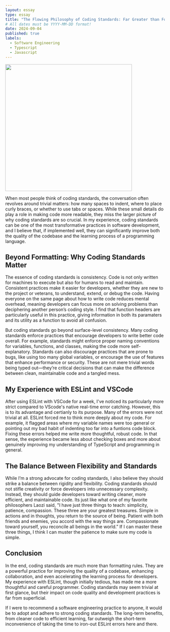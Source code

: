 ```yaml
---
layout: essay
type: essay
title: "The Flowing Philosophy of Coding Standards: Far Greater than Formatting"
# All dates must be YYYY-MM-DD format!
date: 2024-09-04
published: true
labels:
  - Software Engineering
  - Typescript
  - Javascript
---
```


<img width="400px" class="rounded float-start pe-4" src="https://webguruz.in/wp-content/uploads/2017/09/The-Significance-of-Coding-Standards-1.webp">

When most people think of coding standards, the conversation often revolves around trivial matters: how many spaces to indent, where to place curly braces, or whether to use tabs or spaces. While these small details do play a role in making code more readable, they miss the larger picture of why coding standards are so crucial. In my experience, coding standards can be one of the most transformative practices in software development, and I believe that, if implemented well, they can significantly improve both the quality of the codebase and the learning process of a programming language.


## Beyond Formatting: Why Coding Standards Matter

The essence of coding standards is consistency. Code is not only written for machines to execute but also for humans to read and maintain. Consistent practices make it easier for developers, whether they are new to the project or veterans, to understand, extend, or debug the code. Having everyone on the same page about how to write code reduces mental overhead, meaning developers can focus more on solving problems than deciphering another person’s coding style. I find that function headers are particularly useful in this practice, giving information in both its paramaters and its utility as a function to avoid all confusion.

But coding standards go beyond surface-level consistency. Many coding standards enforce practices that encourage developers to write better code overall. For example, standards might enforce proper naming conventions for variables, functions, and classes, making the code more self-explanatory. Standards can also discourage practices that are prone to bugs, like using too many global variables, or encourage the use of features that enhance performance or security. These are not mere trivial words being typed out—they’re critical decisions that can make the difference between clean, maintainable code and a tangled mess.




## My Experience with ESLint and VSCode

After using ESLint with VSCode for a week, I've noticed its particularly more strict compared to VScode's native real-time error catching. However, this is to its advantage and certianly to its purpose. Many of the errors were not trivial at all. ESLint forced me to think more deeply about my code. For example, it flagged areas where my variable names were too general or pointing out my bad habit of indenting too far into a funtions code block. Fixing these errors helped me write more thoughtful, robust code. In that sense, the experience became less about checking boxes and more about genuinely improving my understanding of TypeScript and programming in general.

## The Balance Between Flexibility and Standards

While I’m a strong advocate for coding standards, I also believe they should strike a balance between rigidity and flexibility. Coding standards should not stifle creativity or force developers into unnecessary complexity. Instead, they should guide developers toward writing cleaner, more efficient, and maintainable code. Its just like what one of my favorite philosophers Laozi said, "I have just three things to teach: simplicity, patience, compassion. These three are your greatest treasures. Simple in actions and in thoughts, you return to the source of being. Patient with both friends and enemies, you accord with the way things are. Compassionate toward yourself, you reconcile all beings in the world.” If I can master these three things, I think I can muster the patience to make sure my code is simple.

## Conclusion

In the end, coding standards are much more than formatting rules. They are a powerful practice for improving the quality of a codebase, enhancing collaboration, and even accelerating the learning process for developers. My experience with ESLint, though initially tedious, has made me a more thoughtful and careful programmer. Coding standards may seem trivial at first glance, but their impact on code quality and development practices is far from superficial.

If I were to recommend a software engineering practice to anyone, it would be to adopt and adhere to strong coding standards. The long-term benefits, from cleaner code to efficient learning, far outweigh the short-term inconvenience of taking the time to iron-out ESLint errors here and there.


